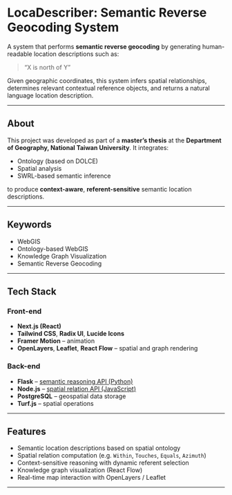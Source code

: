 

# LocaDescriber: Semantic Reverse Geocoding System

A system that performs **semantic reverse geocoding** by generating human-readable location descriptions such as:

> “X is north of Y”

Given geographic coordinates, this system infers spatial relationships, determines relevant contextual reference objects, and returns a natural language location description.

---

## About

This project was developed as part of a **master’s thesis** at the **Department of Geography, National Taiwan University**. It integrates:

- Ontology (based on DOLCE)
- Spatial analysis
- SWRL-based semantic inference

to produce **context-aware**, **referent-sensitive** semantic location descriptions.

---

## Keywords

- WebGIS  
- Ontology-based WebGIS  
- Knowledge Graph Visualization  
- Semantic Reverse Geocoding  

---

## Tech Stack

### Front-end

- **Next.js (React)**
- **Tailwind CSS**, **Radix UI**, **Lucide Icons**
- **Framer Motion** – animation
- **OpenLayers**, **Leaflet**, **React Flow** – spatial and graph rendering

### Back-end

- **Flask** – [semantic reasoning API (Python)](https://github.com/TingLong8912/spatial-operations.git)
- **Node.js** – [spatial relation API (JavaScript)](https://github.com/TingLong8912/ontology-based-reverse-geocoding.git)
- **PostgreSQL** – geospatial data storage
- **Turf.js** – spatial operations

---

## Features

- Semantic location descriptions based on spatial ontology
- Spatial relation computation (e.g. `Within`, `Touches`, `Equals`, `Azimuth`)
- Context-sensitive reasoning with dynamic referent selection
- Knowledge graph visualization (React Flow)
- Real-time map interaction with OpenLayers / Leaflet

---

